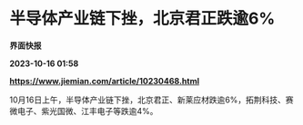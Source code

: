 # 半导体产业链下挫，北京君正跌逾6%
**界面快报**

**2023-10-16 01:58**

**https://www.jiemian.com/article/10230468.html**

10月16日上午，半导体产业链下挫，北京君正、新莱应材跌逾6%，拓荆科技、赛微电子、紫光国微、江丰电子等跌逾4%。